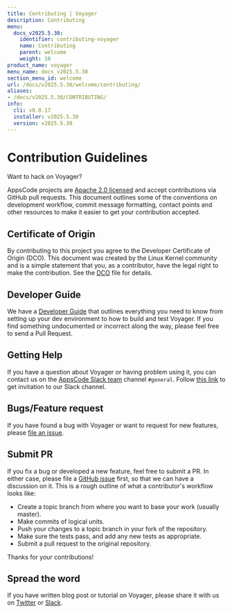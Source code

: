 ```yaml
---
title: Contributing | Voyager
description: Contributing
menu:
  docs_v2025.5.30:
    identifier: contributing-voyager
    name: Contributing
    parent: welcome
    weight: 10
product_name: voyager
menu_name: docs_v2025.5.30
section_menu_id: welcome
url: /docs/v2025.5.30/welcome/contributing/
aliases:
- /docs/v2025.5.30/CONTRIBUTING/
info:
  cli: v0.0.17
  installer: v2025.5.30
  version: v2025.5.30
---
```


# Contribution Guidelines
Want to hack on Voyager?

AppsCode projects are [Apache 2.0 licensed](https://github.com/voyagermesh/voyager/blob/master/LICENSE) and accept contributions via
GitHub pull requests.  This document outlines some of the conventions on
development workflow, commit message formatting, contact points and other
resources to make it easier to get your contribution accepted.

## Certificate of Origin

By contributing to this project you agree to the Developer Certificate of
Origin (DCO). This document was created by the Linux Kernel community and is a
simple statement that you, as a contributor, have the legal right to make the
contribution. See the [DCO](https://github.com/voyagermesh/voyager/blob/master/DCO) file for details.

## Developer Guide

We have a [Developer Guide](/docs/v2025.5.30/setup/developer-guide/overview) that outlines everything you need to know from setting up your
dev environment to how to build and test Voyager. If you find something undocumented or incorrect along the way,
please feel free to send a Pull Request.

## Getting Help

If you have a question about Voyager or having problem using it, you can contact us on the [AppsCode Slack team](https://appscode.slack.com/messages/C0XQFLGRM/details/) channel `#general`. Follow [this link](https://slack.appscode.com) to get invitation to our Slack channel.

## Bugs/Feature request

If you have found a bug with Voyager or want to request for new features, please [file an issue](https://github.com/voyagermesh/voyager/issues/new).

## Submit PR

If you fix a bug or developed a new feature, feel free to submit a PR. In either case, please file a [GitHub issue](https://github.com/voyagermesh/voyager/issues/new) first, so that we can have a discussion on it. This is a rough outline of what a contributor's workflow looks like:


- Create a topic branch from where you want to base your work (usually master).
- Make commits of logical units.
- Push your changes to a topic branch in your fork of the repository.
- Make sure the tests pass, and add any new tests as appropriate.
- Submit a pull request to the original repository.

Thanks for your contributions!

## Spread the word

If you have written blog post or tutorial on Voyager, please share it with us on [Twitter](https://twitter.com/AppsCodeHQ) or [Slack](https://slack.appscode.com).
